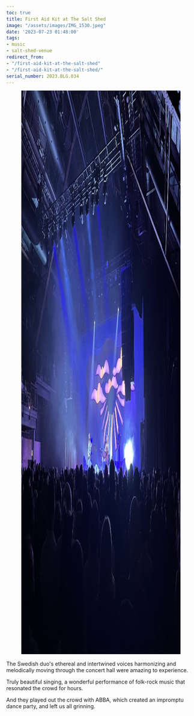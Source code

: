 ```yaml
---
toc: true
title: First Aid Kit at The Salt Shed
image: "/assets/images/IMG_1530.jpeg"
date: '2023-07-23 01:48:00'
tags:
- music
- salt-shed-venue
redirect_from:
- "/first-aid-kit-at-the-salt-shed"
- "/first-aid-kit-at-the-salt-shed/"
serial_number: 2023.BLG.034
---
```

<figure class="kg-card kg-image-card kg-width-wide"><img src="/assets/images/IMG_1530-1.jpeg" class="kg-image" alt=""  width="2000" height="1500"  sizes="(min-width: 1200px) 1200px"></figure>

The Swedish duo's ethereal and intertwined voices harmonizing and melodically moving through the concert hall were amazing to experience.

Truly beautiful singing, a wonderful performance of folk-rock music that resonated the crowd for hours.

And they played out the crowd with ABBA, which created an impromptu dance party, and left us all grinning.

